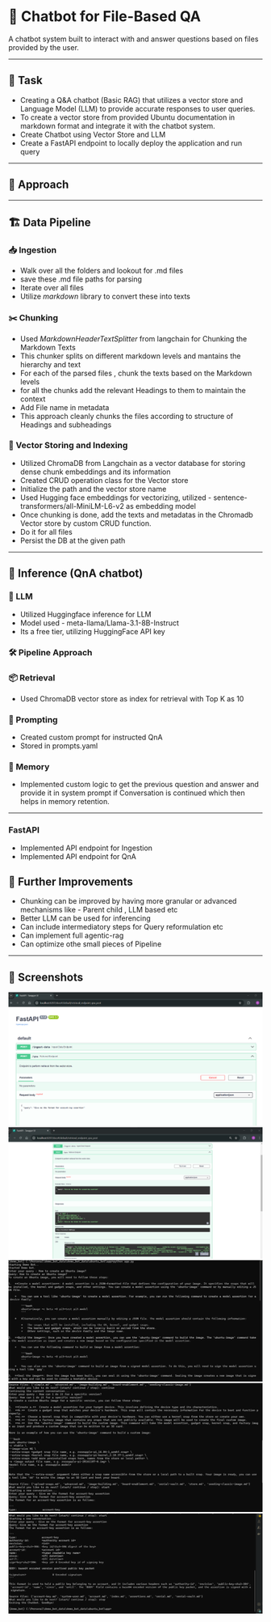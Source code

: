# 📁 Chatbot for File-Based QA

A chatbot system built to interact with and answer questions based on files provided by the user.

---

## 🚀 Task
- Creating a Q&A chatbot (Basic RAG) that utilizes a vector store and Language Model (LLM) to provide accurate responses to user queries. 
- To create a vector store from provided Ubuntu documentation in markdown format and integrate it with the chatbot system.
- Create Chatbot using Vector Store and LLM
- Create a FastAPI endpoint to locally deploy the application and run query

---

## 🧠 Approach
---

## 🏗️ Data Pipeline

### 📥 Ingestion
- Walk over all the folders and lookout for .md files 
- save these .md file paths for parsing
- Iterate over all files
- Utilize *markdown* library to convert these into texts

### ✂️ Chunking
- Used *MarkdownHeaderTextSplitter* from langchain for Chunking the Markdown Texts 
- This chunker splits on different markdown levels and mantains the hierarchy and text
- For each of the parsed files , chunk the texts based on the Markdown levels
- for all the chunks add the relevant Headings to them to maintain the context 
- Add File name in metadata
- This approach cleanly chunks the files according to structure of Headings and subheadings

### 🧠 Vector Storing and Indexing

- Utilized ChromaDB from Langchain as a vector database for storing dense chunk embeddings and its information
- Created CRUD operation class for the Vector store
- Initialize the path and the vector store name
- Used Hugging face embeddings for vectorizing, utilized - sentence-transformers/all-MiniLM-L6-v2 as embedding model
- Once chunking is done, add the texts and metadatas in the Chromadb Vector store by custom CRUD function.
- Do it for all files
- Persist the DB at the given path

---

## 🔮 Inference (QnA chatbot)

### 🤖 LLM
- Utilized Huggingface inference for LLM
- Model used - meta-llama/Llama-3.1-8B-Instruct
- Its a free tier, utilizing HuggingFace API key

### 🛠️ Pipeline Approach

### 📦 Retrieval
- Used ChromaDB vector store as index for retrieval with Top K as 10 

### 💬 Prompting
- Created custom prompt for instructed QnA 
- Stored in prompts.yaml

### 🧠 Memory
- Implemented custom logic to get the previous question and answer and provide it in system prompt if Conversation is continued which then helps in memory retention.

---

### FastAPI 
- Implemented API endpoint for Ingestion 
- Implemented API endpoint for QnA

## 🔧 Further Improvements

- Chunking can be improved by having more granular or advanced mechanisms like - Parent child , LLM based etc
- Better LLM can be used for inferencing
- Can include intermediatory steps for Query reformulation etc
- Can implement full agentic-rag 
- Can optimize othe small pieces of Pipeline

---

## 📸 Screenshots
![Alt text](images/demo_fastapi1.png)
![Alt text](images/demo_fastapi2.png)
![Alt text](images/demo_qna1.png)
![Alt text](images/demo_qna2.png)
![Alt text](images/demo_qna3.png)


